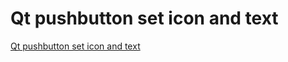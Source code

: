 # Qt pushbutton set icon and text
[Qt pushbutton set icon and text](https://aiwithcloud.com/2022/09/15/qt_pushbutton_set_icon_and_text/)